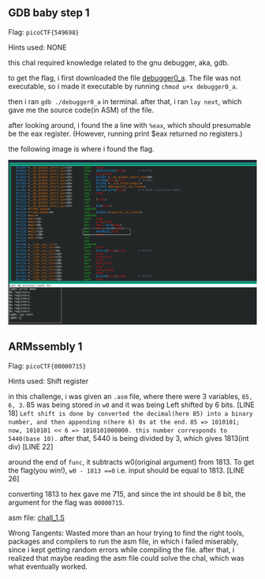 ## GDB baby step 1

Flag: ```picoCTF{549698}```

Hints used: NONE

this chal required knowledge related to the gnu debugger, aka, gdb. 

to get the flag, i first downloaded the file [debugger0_a](/TP_2/chal_assets/debugger0_a). The file was not executable, so i made it executable by running ```chmod u+x debugger0_a```.

then i ran ```gdb ./debugger0_a``` in terminal. after that, i ran ```lay next```, which gave me the source code(in ASM) of the file.

after looking around, i found the a line with ```%eax```, which should presumable be the eax register. (However, running print $eax returned no registers.)

the following image is where i found the flag.

![ALT TEXT](/assets/gdb_tp2.png)

## ARMssembly 1

Flag: ```picoCTF{00000715}```

Hints used: Shift register

in this challenge, i was given an ```.asm``` file, where there were 3 variables, ```85, 6, 3```. 85 was being stored in ```w0``` and it was being Left shifted by 6 bits. [LINE 18]
```Left shift is done by converted the decimal(here 85) into a binary number, and then appending n(here 6) 0s at the end.```
```85 => 1010101; now, 1010101 << 6 => 1010101000000. this number corresponds to 5440(base 10).```
after that, 5440 is being divided by 3, which gives 1813(int div) [LINE 22]

around the end of ```func```, it subtracts w0(original argument) from 1813. To get the flag(you win!), ```w0 - 1813 ==0``` i.e. input should be equal to 1813. [LINE 26]

converting 1813 to hex gave me 715, and since the int should be 8 bit, the argument for the flag was ```00000715```.

asm file: [chall_1.S](/TP_2/chal_assets/chall_1.STP2)

Wrong Tangents: Wasted more than an hour trying to find the right tools, packages and compilers to run the asm file, in which i failed miserably, since i kept getting random errors while compiling the file.
after that, i realized that maybe reading the asm file could solve the chal, which was what eventually worked.

## 